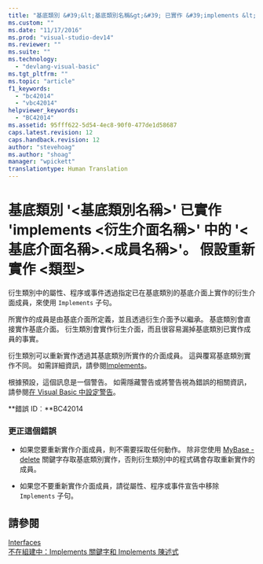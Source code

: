 ```yaml
---
title: "基底類別 &#39;&lt;基底類別名稱&gt;&#39; 已實作 &#39;implements &lt;衍生介面名稱&gt;&#39; 中的 &#39;&lt;基底介面名稱&gt;.&lt;成員名稱&gt;&#39;。 假設重新實作 &lt;類型&gt; | Microsoft Docs"
ms.custom: ""
ms.date: "11/17/2016"
ms.prod: "visual-studio-dev14"
ms.reviewer: ""
ms.suite: ""
ms.technology: 
  - "devlang-visual-basic"
ms.tgt_pltfrm: ""
ms.topic: "article"
f1_keywords: 
  - "bc42014"
  - "vbc42014"
helpviewer_keywords: 
  - "BC42014"
ms.assetid: 95fff622-5d54-4ec8-90f0-477de1d58687
caps.latest.revision: 12
caps.handback.revision: 12
author: "stevehoag"
ms.author: "shoag"
manager: "wpickett"
translationtype: Human Translation
---
```

# 基底類別 &#39;&lt;基底類別名稱&gt;&#39; 已實作 &#39;implements &lt;衍生介面名稱&gt;&#39; 中的 &#39;&lt;基底介面名稱&gt;.&lt;成員名稱&gt;&#39;。 假設重新實作 &lt;類型&gt;
衍生類別中的屬性、程序或事件透過指定已在基底類別的基底介面上實作的衍生介面成員，來使用 `Implements` 子句。  
  
 所實作的成員是由基底介面所定義，並且透過衍生介面予以繼承。 基底類別會直接實作基底介面。 衍生類別會實作衍生介面，而且很容易漏掉基底類別已實作成員的事實。  
  
 衍生類別可以重新實作透過其基底類別所實作的介面成員。 這與覆寫基底類別實作不同。 如需詳細資訊，請參閱[Implements](../../visual-basic/language-reference/statements/implements-clause.md)。  
  
 根據預設，這個訊息是一個警告。 如需隱藏警告或將警告視為錯誤的相關資訊，請參閱[在 Visual Basic 中設定警告](/visual-studio/ide/configuring-warnings-in-visual-basic)。  
  
 **錯誤 ID︰**BC42014  
  
### 更正這個錯誤  
  
-   如果您要重新實作介面成員，則不需要採取任何動作。 除非您使用 [MyBase \- delete](http://msdn.microsoft.com/zh-tw/52491d06-6451-4f6f-9aa6-8fab59bbc2b9) 關鍵字存取基底類別實作，否則衍生類別中的程式碼會存取重新實作的成員。  
  
-   如果您不要重新實作介面成員，請從屬性、程序或事件宣告中移除 `Implements` 子句。  
  
## 請參閱  
 [Interfaces](../../visual-basic/programming-guide/language-features/interfaces/index.md)   
 [不在組建中：Implements 關鍵字和 Implements 陳述式](http://msdn.microsoft.com/zh-tw/b96560f7-6413-480f-a1e2-f80253bab5be)